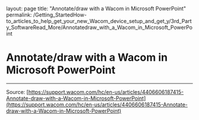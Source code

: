 layout: page
title: "Annotate/draw with a Wacom in Microsoft PowerPoint"
permalink: /Getting_StartedHow-to_articles_to_help_get_your_new_Wacom_device_setup_and_get_y/3rd_Party_SoftwareRead_More/Annotatedraw_with_a_Wacom_in_Microsoft_PowerPoint

# Annotate/draw with a Wacom in Microsoft PowerPoint



---
Source: [https://support.wacom.com/hc/en-us/articles/4406606187415-Annotate-draw-with-a-Wacom-in-Microsoft-PowerPoint](https://support.wacom.com/hc/en-us/articles/4406606187415-Annotate-draw-with-a-Wacom-in-Microsoft-PowerPoint)
